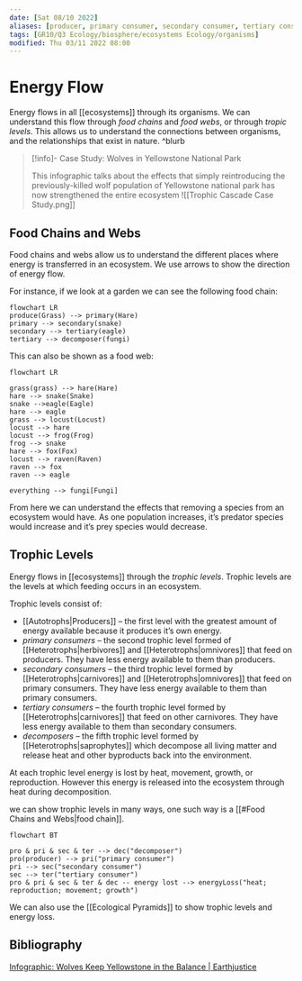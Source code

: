 ```yaml
---
date: [Sat 08/10 2022]
aliases: [producer, primary consumer, secondary consumer, tertiary consumer, decomposer, trophic levels, ]
tags: [GR10/Q3 Ecology/biosphere/ecosystems Ecology/organisms]
modified: Thu 03/11 2022 08:00
---
```

# Energy Flow
Energy flows in all [[ecosystems]] through its organisms. We can understand this flow through *food chains* and *food webs*, or through *tropic levels*. This allows us to understand the connections between organisms, and the relationships that exist in nature. ^blurb

> [!info]- Case Study: Wolves in Yellowstone National Park
>
> This infographic talks about the effects that simply reintroducing the previously-killed wolf population of Yellowstone national park has now strengthened the entire ecosystem
> ![[Trophic Cascade Case Study.png]]

## Food Chains and Webs
Food chains and webs allow us to understand the different places where energy is transferred in an ecosystem. We use arrows to show the direction of energy flow. 

For instance, if we look at a garden we can see the following food chain:
```mermaid
flowchart LR
produce(Grass) --> primary(Hare)
primary --> secondary(snake)
secondary --> tertiary(eagle)
tertiary --> decomposer(fungi)
```

This can also be shown as a food web:
```mermaid
flowchart LR

grass(grass) --> hare(Hare)
hare --> snake(Snake)
snake -->eagle(Eagle)
hare --> eagle
grass --> locust(Locust)
locust --> hare
locust --> frog(Frog)
frog --> snake
hare --> fox(Fox)
locust --> raven(Raven)
raven --> fox
raven --> eagle

everything --> fungi[Fungi]
```
From here we can understand the effects that removing a species from an ecosystem would have. As one population increases, it’s predator species would increase and it’s prey species would decrease. 

## Trophic Levels
Energy flows in [[ecosystems]] through the *trophic levels*. Trophic levels are the levels at which feeding occurs in an ecosystem. 

Trophic levels consist of:
- [[Autotrophs|Producers]] – the first level with the greatest amount of energy available because it produces it’s own energy. 
- *primary consumers* – the second trophic level formed of [[Heterotrophs|herbivores]] and [[Heterotrophs|omnivores]] that feed on producers. They have less energy available to them than producers.
- *secondary consumers* – the third trophic level formed by [[Heterotrophs|carnivores]] and [[Heterotrophs|omnivores]] that feed on primary consumers. They have less energy available to them than primary consumers.
- *tertiary consumers* – the fourth trophic level formed by [[Heterotrophs|carnivores]] that feed on other carnivores. They have less energy available to them than secondary consumers.
- *decomposers* – the fifth trophic level formed by [[Heterotrophs|saprophytes]] which decompose all living matter and release heat and other byproducts back into the environment. 

At each trophic level energy is lost by heat, movement, growth, or reproduction. However this energy is released into the ecosystem through heat during decomposition. 

we can show trophic levels in many ways, one such way is a [[#Food Chains and Webs|food chain]]. 

```mermaid
flowchart BT

pro & pri & sec & ter --> dec("decomposer")
pro(producer) --> pri("primary consumer") 
pri --> sec("secondary consumer") 
sec --> ter("tertiary consumer") 
pro & pri & sec & ter & dec -- energy lost --> energyLoss("heat; reproduction; movement; growth")

```

We can also use the [[Ecological Pyramids]] to show trophic levels and energy loss. 

## Bibliography
[Infographic: Wolves Keep Yellowstone in the Balance | Earthjustice](https://earthjustice.org/features/infographic-wolves-keep-yellowstone-in-the-balance)